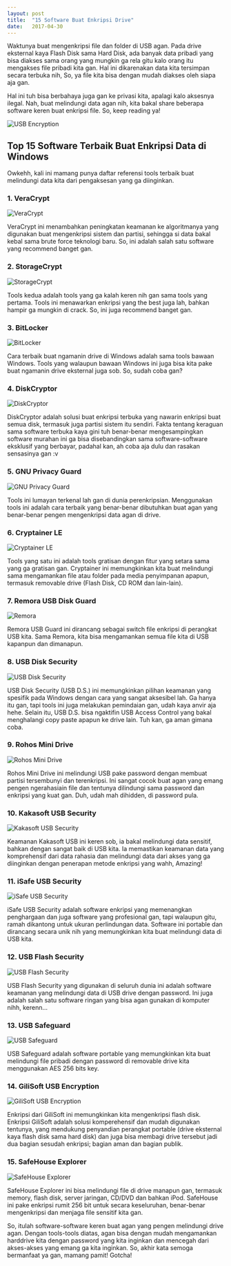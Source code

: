 ```yaml
---
layout: post
title:  "15 Software Buat Enkripsi Drive"
date:   2017-04-30
---
```


<p class="intro"><span class="dropcap">W</span>aktunya buat mengenkripsi file dan folder di USB agan. Pada drive eksternal kaya Flash Disk sama Hard Disk, ada banyak data pribadi yang bisa diakses sama orang yang mungkin ga rela gitu kalo orang itu mengakses file pribadi kita gan. Hal ini dikarenakan data kita tersimpan secara terbuka nih, So, ya file kita bisa dengan mudah diakses oleh siapa aja gan.</p>

Hal ini tuh bisa berbahaya juga gan ke privasi kita, apalagi kalo aksesnya ilegal. Nah, buat melindungi data agan nih, kita bakal share beberapa software keren buat enkripsi file. So, keep reading ya!

<img src="https://rawgit.com/pelung/pelung.github.io/master/assets/img/USB%202.jpg" alt='USB Encryption'>

<h2>Top 15 Software Terbaik Buat Enkripsi Data di Windows</h2>

Owkehh, kali ini mamang punya daftar referensi tools terbaik buat melindungi data kita dari pengaksesan yang ga diinginkan. 

<h3>1. VeraCrypt</h3>

<img src="https://techviral.net/wp-content/uploads/2016/02/Veracryot.jpg" alt='VeraCrypt'>

VeraCrypt ini menambahkan peningkatan keamanan ke algoritmanya yang digunakan buat mengenkripsi sistem dan partisi, sehingga si data bakal kebal sama brute force teknologi baru. So, ini adalah salah satu software yang recommend banget gan.

<h3>2. StorageCrypt</h3>

<img src="https://techviral.net/wp-content/uploads/2016/02/StorageCrypt.jpg" alt='StorageCrypt'>

Tools kedua adalah tools yang ga kalah keren nih gan sama tools yang pertama. Tools ini menawarkan enkripsi yang the best juga lah, bahkan hampir ga mungkin di crack. So, ini juga recommend banget gan.

<h3>3. BitLocker</h3>

<img src="https://techviral.net/wp-content/uploads/2016/02/BitLocker.jpg" alt='BitLocker'>

Cara terbaik buat ngamanin drive di Windows adalah sama tools bawaan Windows. Tools yang walaupun bawaan Windows ini juga bisa kita pake buat ngamanin drive eksternal juga sob. So, sudah coba gan?

<h3>4. DiskCryptor</h3>

<img src="https://techviral.net/wp-content/uploads/2016/02/DiskCryptor.jpg" alt='DiskCryptor'>

DiskCryptor adalah solusi buat enkripsi terbuka yang nawarin enkripsi buat semua disk, termasuk juga partisi sistem itu sendiri. Fakta tentang keraguan sama software terbuka kaya gini tuh benar-benar mengesampingkan software murahan ini ga bisa disebandingkan sama software-software eksklusif yang berbayar, padahal kan, ah coba aja dulu dan rasakan sensasinya gan :v

<h3>5. GNU Privacy Guard</h3>

<img src="https://techviral.net/wp-content/uploads/2016/02/GNU-Privacy-Guard.jpg" alt='GNU Privacy Guard'>

Tools ini lumayan terkenal lah gan di dunia perenkripsian. Menggunakan tools ini adalah cara terbaik yang benar-benar dibutuhkan buat agan yang benar-benar pengen mengenkripsi data agan di drive.

<h3>6. Cryptainer LE</h3>

<img src="https://techviral.net/wp-content/uploads/2016/02/CYPHERIX-656x420.png" alt='Cryptainer LE'>

Tools yang satu ini adalah tools gratisan dengan fitur yang setara sama yang ga gratisan gan. Cryptainer ini memungkinkan kita buat melindungi sama mengamankan file atau folder pada media penyimpanan apapun, termasuk removable drive (Flash Disk, CD ROM dan lain-lain).

<h3>7. Remora USB Disk Guard</h3>

<img src="https://techviral.net/wp-content/uploads/2016/02/Remora-USB-Disk-Guard.png" alt='Remora'>

Remora USB Guard ini dirancang sebagai switch file enkripsi di perangkat USB kita. Sama Remora, kita bisa mengamankan semua file kita di USB kapanpun dan dimanapun. 

<h3>8. USB Disk Security</h3>

<img src="https://techviral.net/wp-content/uploads/2016/02/USB-Disk-Security.png" alt='USB Disk Security'>

USB Disk Security (USB D.S.) ini memungkinkan pilihan keamanan yang spesifik pada Windows dengan cara yang sangat aksesibel lah. Ga hanya itu gan, tapi tools ini juga melakukan pemindaian gan, udah kaya anvir aja hehe. Selain itu, USB D.S. bisa ngaktifin USB Access Control yang bakal menghalangi copy paste apapun ke drive lain. Tuh kan, ga aman gimana coba.

<h3>9. Rohos Mini Drive</h3>

<img src="https://techviral.net/wp-content/uploads/2016/02/Rohos-Mini-Drive.png" alt='Rohos Mini Drive'>

Rohos Mini Drive ini melindungi USB pake password dengan membuat partisi tersembunyi dan terenkripsi. Ini sangat cocok buat agan yang emang pengen ngerahasiain file dan tentunya dilindungi sama password dan enkripsi yang kuat gan. Duh, udah mah dihidden, di password pula.

<h3>10. Kakasoft USB Security</h3>

<img src="https://techviral.net/wp-content/uploads/2016/02/Kakasoft-USB-Security.png" alt='Kakasoft USB Security'>

Keamanan Kakasoft USB ini keren sob, ia bakal melindungi data sensitif, bahkan dengan sangat baik di USB kita. Ia memastikan keamanan data yang komprehensif dari data rahasia dan melindungi data dari akses yang ga diinginkan dengan penerapan metode enkripsi yang wahh, Amazing!

<h3>11. iSafe USB Security</h3>

<img src="https://techviral.net/wp-content/uploads/2016/10/iSafe-USB-Security.png" alt='iSafe USB Security'>

iSafe USB Security adalah software enkripsi yang memenangkan penghargaan dan juga software yang profesional gan, tapi walaupun gitu, ramah dikantong untuk ukuran perlindungan data. Software ini portable dan dirancang secara unik nih yang memungkinkan kita buat melindungi data di USB kita.

<h3>12. USB Flash Security</h3>

<img src="https://techviral.net/wp-content/uploads/2016/10/USB-Flash-Security.png" alt='USB Flash Security'>

USB Flash Security yang digunakan di seluruh dunia ini adalah software keamanan yang melindungi data di USB drive dengan password. Ini juga adalah salah satu software ringan yang bisa agan gunakan di komputer nihh, kerenn...

<h3>13. USB Safeguard</h3>

<img src="https://techviral.net/wp-content/uploads/2016/10/USB-Safeguard.jpg" alt='USB Safeguard'>

USB Safeguard adalah software portable yang memungkinkan kita buat melindungi file pribadi dengan password di removable drive kita menggunakan AES 256 bits key.

<h3>14. GiliSoft USB Encryption</h3>

<img src="https://techviral.net/wp-content/uploads/2016/10/GiliSoft-USB-Encryption.png" alt='GiliSoft USB Encryption'>

Enkripsi dari GiliSoft ini memungkinkan kita mengenkripsi flash disk. Enkripsi GiliSoft adalah solusi komperehensif dan mudah digunakan tentunya, yang mendukung penyandian perangkat portable (drive eksternal kaya flash disk sama hard disk) dan juga bisa membagi drive tersebut jadi dua bagian sesudah enkripsi; bagian aman dan bagian publik.

<h3>15. SafeHouse Explorer</h3>

<img src="https://techviral.net/wp-content/uploads/2016/10/SafeHouse-Explorer.png" alt='SafeHouse Explorer'>

SafeHouse Explorer ini bisa melindungi file di drive manapun gan, termasuk memory, flash disk, server jaringan, CD/DVD dan bahkan iPod. SafeHouse ini pake enkripsi rumit 256 bit untuk secara keseluruhan, benar-benar mengenkripsi dan menjaga file sensitif kita gan.

So, itulah software-software keren buat agan yang pengen melindungi drive agan. Dengan tools-tools diatas, agan bisa dengan mudah mengamankan harddrive kita dengan password yang kita inginkan dan mencegah dari akses-akses yang emang ga kita inginkan. So, akhir kata semoga bermanfaat ya gan, mamang pamit! Gotcha!
